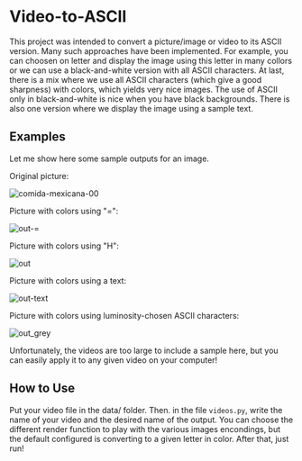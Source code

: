 # Video-to-ASCII

This project was intended to convert a picture/image or video to its ASCII version. Many such approaches have been implemented. For example, you can choosen on letter and display the image using this letter in many collors or we can use a black-and-white version with all ASCII characters. At last, there is a mix where we use all ASCII characters (which give a good sharpness) with colors, which yields very nice images. The use of ASCII only in black-and-white is nice when you have black backgrounds. There is also one version where we display the image using a sample text.

## Examples

Let me show here some sample outputs for an image. 

Original picture:

![comida-mexicana-00](https://user-images.githubusercontent.com/77543666/169663030-d1aeaa4e-3eeb-423f-8eb5-3236ec0c3c86.png)

Picture with colors using "=":

![out-=](https://user-images.githubusercontent.com/77543666/169663034-68a14b8f-8c94-4824-9ed6-c80761be00c8.png)

Picture with colors using "H":

![out](https://user-images.githubusercontent.com/77543666/169663036-23f66a34-48a7-4ad5-a881-a0f15874f5fa.png)

Picture with colors using a text:

![out-text](https://user-images.githubusercontent.com/77543666/169663035-cfc61c89-6352-4088-ad8e-daf118df5057.png)

Picture with colors using luminosity-chosen ASCII characters:

![out_grey](https://user-images.githubusercontent.com/77543666/169663037-32ab53d7-0eba-43d3-a660-3246b51e104a.png)


Unfortunately, the videos are too large to include a sample here, but you can easily apply it to any given video on your computer! 

## How to Use

Put your video file in the data/ folder. Then. in the file `videos.py`, write the name of your video and the desired name of the output. You can choose the different render function to play with the various images encondings, but the default configured is converting to a given letter in color. After that, just run! 

